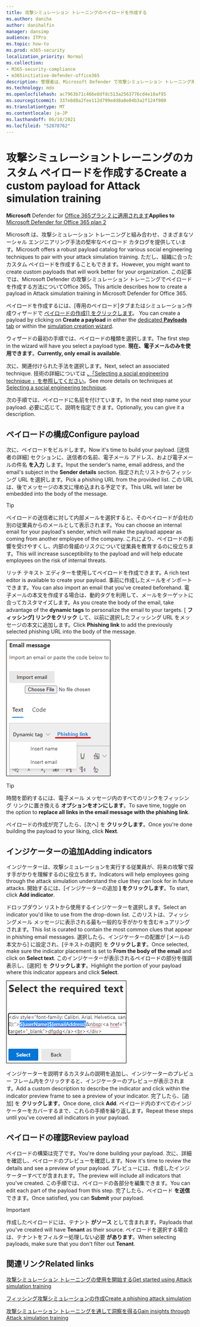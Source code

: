 ```yaml
---
title: 攻撃シミュレーション トレーニングのペイロードを作成する
ms.author: daniha
author: danihalfin
manager: dansimp
audience: ITPro
ms.topic: how-to
ms.prod: m365-security
localization_priority: Normal
ms.collection:
- M365-security-compliance
- m365initiative-defender-office365
description: 管理者は、Microsoft Defender で攻撃シミュレーション トレーニング用のカスタム ペイロードを作成する方法をOffice 365。
ms.technology: mdo
ms.openlocfilehash: ac7963b71c466e8dfdc513a2563776cd4e10af95
ms.sourcegitcommit: 337e8d8a2fee112d799edd8a0e04b3a2f124f900
ms.translationtype: MT
ms.contentlocale: ja-JP
ms.lasthandoff: 06/10/2021
ms.locfileid: "52878762"
---
```

# <a name="create-a-custom-payload-for-attack-simulation-training"></a><span data-ttu-id="59066-103">攻撃シミュレーショントレーニングのカスタム ペイロードを作成する</span><span class="sxs-lookup"><span data-stu-id="59066-103">Create a custom payload for Attack simulation training</span></span>

<span data-ttu-id="59066-104">**Microsoft** Defender for [Office 365プラン 2 に適用されます](defender-for-office-365.md)</span><span class="sxs-lookup"><span data-stu-id="59066-104">**Applies to** [Microsoft Defender for Office 365 plan 2](defender-for-office-365.md)</span></span>

<span data-ttu-id="59066-105">Microsoft は、攻撃シミュレーション トレーニングと組み合わせ、さまざまなソーシャル エンジニアリング手法の堅牢なペイロード カタログを提供しています。</span><span class="sxs-lookup"><span data-stu-id="59066-105">Microsoft offers a robust payload catalog for various social engineering techniques to pair with your attack simulation training.</span></span> <span data-ttu-id="59066-106">ただし、組織に合ったカスタム ペイロードを作成することもできます。</span><span class="sxs-lookup"><span data-stu-id="59066-106">However, you might want to create custom payloads that will work better for your organization.</span></span> <span data-ttu-id="59066-107">この記事では、Microsoft Defender の攻撃シミュレーション トレーニングでペイロードを作成する方法についてOffice 365。</span><span class="sxs-lookup"><span data-stu-id="59066-107">This article describes how to create a payload in Attack simulation training in Microsoft Defender for Office 365.</span></span>

<span data-ttu-id="59066-108">ペイロードを作成するには、[専用のペイロード]タブまたはシミュレーション作成ウィザードで [ペイロードの作成[] をクリックします](attack-simulation-training.md#selecting-a-payload)。 [  ](https://security.microsoft.com/attacksimulator?viewid=payload)</span><span class="sxs-lookup"><span data-stu-id="59066-108">You can create a payload by clicking on **Create a payload** in either the [dedicated **Payloads** tab](https://security.microsoft.com/attacksimulator?viewid=payload) or within the [simulation creation wizard](attack-simulation-training.md#selecting-a-payload).</span></span>

<span data-ttu-id="59066-109">ウィザードの最初の手順では、ペイロードの種類を選択します。</span><span class="sxs-lookup"><span data-stu-id="59066-109">The first step in the wizard will have you select a payload type.</span></span> <span data-ttu-id="59066-110">**現在、電子メールのみを使用できます**。</span><span class="sxs-lookup"><span data-stu-id="59066-110">**Currently, only email is available**.</span></span>

<span data-ttu-id="59066-111">次に、関連付けられた手法を選択します。</span><span class="sxs-lookup"><span data-stu-id="59066-111">Next, select an associated technique.</span></span> <span data-ttu-id="59066-112">技術の詳細については [、「Selecting a social engineering technique 」を参照してください](attack-simulation-training.md#selecting-a-social-engineering-technique)。</span><span class="sxs-lookup"><span data-stu-id="59066-112">See more details on techniques at [Selecting a social engineering technique](attack-simulation-training.md#selecting-a-social-engineering-technique).</span></span>

<span data-ttu-id="59066-113">次の手順では、ペイロードに名前を付けています。</span><span class="sxs-lookup"><span data-stu-id="59066-113">In the next step name your payload.</span></span> <span data-ttu-id="59066-114">必要に応じて、説明を指定できます。</span><span class="sxs-lookup"><span data-stu-id="59066-114">Optionally, you can give it a description.</span></span>

## <a name="configure-payload"></a><span data-ttu-id="59066-115">ペイロードの構成</span><span class="sxs-lookup"><span data-stu-id="59066-115">Configure payload</span></span>

<span data-ttu-id="59066-116">次に、ペイロードをビルドします。</span><span class="sxs-lookup"><span data-stu-id="59066-116">Now it's time to build your payload.</span></span> <span data-ttu-id="59066-117">[送信者の詳細] セクションに、送信者の名前、電子メール アドレス、および電子メールの件名 **を入力** します。</span><span class="sxs-lookup"><span data-stu-id="59066-117">Input the sender's name, email address, and the email's subject in the **Sender details** section.</span></span> <span data-ttu-id="59066-118">指定されたリストからフィッシング URL を選択します。</span><span class="sxs-lookup"><span data-stu-id="59066-118">Pick a phishing URL from the provided list.</span></span> <span data-ttu-id="59066-119">この URL は、後でメッセージの本文に埋め込まれる予定です。</span><span class="sxs-lookup"><span data-stu-id="59066-119">This URL will later be embedded into the body of the message.</span></span>

> [!TIP]
> <span data-ttu-id="59066-120">ペイロードの送信者に対して内部メールを選択すると、そのペイロードが会社の別の従業員からのメールとして表示されます。</span><span class="sxs-lookup"><span data-stu-id="59066-120">You can choose an internal email for your payload's sender, which will make the payload appear as coming from another employee of the company.</span></span> <span data-ttu-id="59066-121">これにより、ペイロードの影響を受けやすくし、内部の脅威のリスクについて従業員を教育するのに役立ちます。</span><span class="sxs-lookup"><span data-stu-id="59066-121">This will increase susceptibility to the payload and will help educate employees on the risk of internal threats.</span></span>

<span data-ttu-id="59066-122">リッチ テキスト エディターを使用してペイロードを作成できます。</span><span class="sxs-lookup"><span data-stu-id="59066-122">A rich text editor is available to create your payload.</span></span> <span data-ttu-id="59066-123">事前に作成したメールをインポートできます。</span><span class="sxs-lookup"><span data-stu-id="59066-123">You can also import an email that you've created beforehand.</span></span> <span data-ttu-id="59066-124">電子メールの本文を作成する場合は、動的タグを利用して、メールをターゲットに合ってカスタマイズします。</span><span class="sxs-lookup"><span data-stu-id="59066-124">As you create the body of the email, take advantage of the **dynamic tags** to personalize the email to your targets.</span></span> <span data-ttu-id="59066-125">[ **フィッシング] リンクをクリック** して、以前に選択したフィッシング URL をメッセージの本文に追加します。</span><span class="sxs-lookup"><span data-stu-id="59066-125">Click **Phishing link** to add the previously selected phishing URL into the body of the message.</span></span>

![Microsoft Defender のペイロードの作成で強調表示されているフィッシング リンクと動的Office 365](../../media/attack-sim-preview-payload-email-body.png)

> [!TIP]
> <span data-ttu-id="59066-127">時間を節約するには、電子メール メッセージ内のすべてのリンクをフィッシング リンクに置き換える **オプションをオンにします**。</span><span class="sxs-lookup"><span data-stu-id="59066-127">To save time, toggle on the option to **replace all links in the email message with the phishing link**.</span></span>

<span data-ttu-id="59066-128">ペイロードの作成が完了したら、[次へ] を **クリックします**。</span><span class="sxs-lookup"><span data-stu-id="59066-128">Once you're done building the payload to your liking, click **Next**.</span></span>

## <a name="adding-indicators"></a><span data-ttu-id="59066-129">インジケーターの追加</span><span class="sxs-lookup"><span data-stu-id="59066-129">Adding indicators</span></span>

<span data-ttu-id="59066-130">インジケーターは、攻撃シミュレーションを実行する従業員が、将来の攻撃で探す手がかりを理解するのに役立ちます。</span><span class="sxs-lookup"><span data-stu-id="59066-130">Indicators will help employees going through the attack simulation understand the clue they can look for in future attacks.</span></span> <span data-ttu-id="59066-131">開始するには、[インジケーターの追加 **] をクリックします**。</span><span class="sxs-lookup"><span data-stu-id="59066-131">To start, click **Add indicator**.</span></span>

<span data-ttu-id="59066-132">ドロップダウン リストから使用するインジケーターを選択します。</span><span class="sxs-lookup"><span data-stu-id="59066-132">Select an indicator you'd like to use from the drop-down list.</span></span> <span data-ttu-id="59066-133">このリストは、フィッシングメール メッセージに表示される最も一般的な手がかりを含むキュアリングされます。</span><span class="sxs-lookup"><span data-stu-id="59066-133">This list is curated to contain the most common clues that appear in phishing email messages.</span></span> <span data-ttu-id="59066-134">選択したら、インジケーターの配置が [メールの本文から] に設定され、[テキストの選択] を **クリックします**。</span><span class="sxs-lookup"><span data-stu-id="59066-134">Once selected, make sure the indicator placement is set to **From the body of the email** and click on **Select text**.</span></span> <span data-ttu-id="59066-135">このインジケーターが表示されるペイロードの部分を強調表示し、[選択] を **クリックします**。</span><span class="sxs-lookup"><span data-stu-id="59066-135">Highlight the portion of your payload where this indicator appears and click **Select**.</span></span>

![攻撃シミュレーション トレーニングでインジケーターに追加するメッセージ本文の強調表示されたテキスト](../../media/attack-sim-preview-select-text.png)

<span data-ttu-id="59066-137">インジケーターを説明するカスタムの説明を追加し、インジケーターのプレビュー フレーム内をクリックすると、インジケーターのプレビューが表示されます。</span><span class="sxs-lookup"><span data-stu-id="59066-137">Add a custom description to describe the indicator and click within the indicator preview frame to see a preview of your indicator.</span></span> <span data-ttu-id="59066-138">完了したら、[追加] を **クリックします**。</span><span class="sxs-lookup"><span data-stu-id="59066-138">Once done, click **Add**.</span></span> <span data-ttu-id="59066-139">ペイロード内のすべてのインジケーターをカバーするまで、これらの手順を繰り返します。</span><span class="sxs-lookup"><span data-stu-id="59066-139">Repeat these steps until you've covered all indicators in your payload.</span></span>

## <a name="review-payload"></a><span data-ttu-id="59066-140">ペイロードの確認</span><span class="sxs-lookup"><span data-stu-id="59066-140">Review payload</span></span>

<span data-ttu-id="59066-141">ペイロードの構築は完了です。</span><span class="sxs-lookup"><span data-stu-id="59066-141">You're done building your payload.</span></span> <span data-ttu-id="59066-142">次に、詳細を確認し、ペイロードのプレビューを確認します。</span><span class="sxs-lookup"><span data-stu-id="59066-142">Now it's time to review the details and see a preview of your payload.</span></span> <span data-ttu-id="59066-143">プレビューには、作成したインジケーターすべてが含まれます。</span><span class="sxs-lookup"><span data-stu-id="59066-143">The preview will include all indicators that you've created.</span></span> <span data-ttu-id="59066-144">この手順では、ペイロードの各部分を編集できます。</span><span class="sxs-lookup"><span data-stu-id="59066-144">You can edit each part of the payload from this step.</span></span> <span data-ttu-id="59066-145">完了したら、ペイロード **を送信** できます。</span><span class="sxs-lookup"><span data-stu-id="59066-145">Once satisfied, you can **Submit** your payload.</span></span>

> [!IMPORTANT]
> <span data-ttu-id="59066-146">作成したペイロードには、テナント **がソース** として含まれます。</span><span class="sxs-lookup"><span data-stu-id="59066-146">Payloads that you've created will have **Tenant** as their source.</span></span> <span data-ttu-id="59066-147">ペイロードを選択する場合は、テナントをフィルター処理しない必要 **があります**。</span><span class="sxs-lookup"><span data-stu-id="59066-147">When selecting payloads, make sure that you don't filter out **Tenant**.</span></span>

## <a name="related-links"></a><span data-ttu-id="59066-148">関連リンク</span><span class="sxs-lookup"><span data-stu-id="59066-148">Related links</span></span>

[<span data-ttu-id="59066-149">攻撃シミュレーション トレーニングの使用を開始する</span><span class="sxs-lookup"><span data-stu-id="59066-149">Get started using Attack simulation training</span></span>](attack-simulation-training-get-started.md)

[<span data-ttu-id="59066-150">フィッシング攻撃シミュレーションの作成</span><span class="sxs-lookup"><span data-stu-id="59066-150">Create a phishing attack simulation</span></span>](attack-simulation-training.md)

[<span data-ttu-id="59066-151">攻撃シミュレーション トレーニングを通して洞察を得る</span><span class="sxs-lookup"><span data-stu-id="59066-151">Gain insights through Attack simulation training</span></span>](attack-simulation-training-insights.md)

